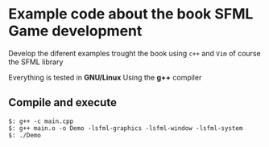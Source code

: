 # Example code about the book SFML Game development

Develop the diferent examples trought the book using
`c++` and `Vim` of course the SFML library

Everything is tested in **GNU/Linux** Using the **g++** compiler

## Compile and execute
```
$: g++ -c main.cpp
$: g++ main.o -o Demo -lsfml-graphics -lsfml-window -lsfml-system
$: ./Demo
```

